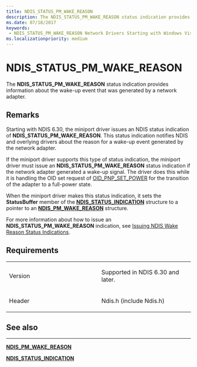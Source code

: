 ```yaml
---
title: NDIS_STATUS_PM_WAKE_REASON
description: The NDIS_STATUS_PM_WAKE_REASON status indication provides information about the wake-up event that was generated by a network adapter.
ms.date: 07/18/2017
keywords:
 - NDIS_STATUS_PM_WAKE_REASON Network Drivers Starting with Windows Vista
ms.localizationpriority: medium
---
```


# NDIS\_STATUS\_PM\_WAKE\_REASON


The **NDIS\_STATUS\_PM\_WAKE\_REASON** status indication provides information about the wake-up event that was generated by a network adapter.

## Remarks

Starting with NDIS 6.30, the miniport driver issues an NDIS status indication of **NDIS\_STATUS\_PM\_WAKE\_REASON**. This status indication notifies NDIS and overlying drivers about the reason for a wake-up event generated by the network adapter.

If the miniport driver supports this type of status indication, the miniport driver must issue an **NDIS\_STATUS\_PM\_WAKE\_REASON** status indication if the network adapter generated a wake-up signal. The driver does this while it is handling the OID set request of [OID\_PNP\_SET\_POWER](./oid-pnp-set-power.md) for the transition of the adapter to a full-power state.

When the miniport driver makes this status indication, it sets the **StatusBuffer** member of the [**NDIS\_STATUS\_INDICATION**](/windows-hardware/drivers/ddi/ndis/ns-ndis-_ndis_status_indication) structure to a pointer to an [**NDIS\_PM\_WAKE\_REASON**](/windows-hardware/drivers/ddi/ntddndis/ns-ntddndis-_ndis_pm_wake_reason) structure.

For more information about how to issue an **NDIS\_STATUS\_PM\_WAKE\_REASON** indication, see [Issuing NDIS Wake Reason Status Indications](./issuing-ndis-wake-reason-indications.md).

## Requirements

<table>
<colgroup>
<col width="50%" />
<col width="50%" />
</colgroup>
<tbody>
<tr class="odd">
<td><p>Version</p></td>
<td><p>Supported in NDIS 6.30 and later.</p></td>
</tr>
<tr class="even">
<td><p>Header</p></td>
<td>Ndis.h (include Ndis.h)</td>
</tr>
</tbody>
</table>

## See also


****
[**NDIS\_PM\_WAKE\_REASON**](/windows-hardware/drivers/ddi/ntddndis/ns-ntddndis-_ndis_pm_wake_reason)

[**NDIS\_STATUS\_INDICATION**](/windows-hardware/drivers/ddi/ndis/ns-ndis-_ndis_status_indication)

 

